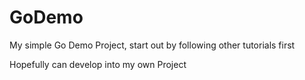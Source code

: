 # GoDemo

My simple Go Demo Project, start out by following other tutorials first

Hopefully can develop into my own Project
